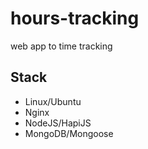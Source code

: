# hours-tracking
web app to time tracking

## Stack
+ Linux/Ubuntu
+ Nginx
+ NodeJS/HapiJS
+ MongoDB/Mongoose
